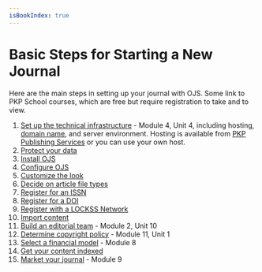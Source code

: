 ```yaml
---
isBookIndex: true
---
```

# Basic Steps for Starting a New Journal

Here are the main steps in setting up your journal with OJS.  Some link to PKP School courses, which are free but require registration to take and to view.

1. [Set up the technical infrastructure](http://pkpschool.sfu.ca/courses/becoming-an-editor/) - Module 4, Unit 4, including hosting, [domain name](https://www.wikihow.com/Pick-a-Good-Domain-Name-for-Your-Website), and server environment. Hosting is available from [PKP Publishing Services](https://pkpservices.sfu.ca/content/journal-hosting) or you can use your own host.
2. [Protect your data](http://pkpschool.sfu.ca/courses/becoming-an-editor/)
3. [Install OJS](http://docs.pkp.sfu.ca/learning-ojs/en/installing-upgrading#installation)
4. [Configure OJS](http://docs.pkp.sfu.ca/learning-ojs/en/journal-setup)
5. [Customize the look](http://docs.pkp.sfu.ca/learning-ojs/en/journal-setup#website-settings)
6. [Decide on article file types](http://docs.pkp.sfu.ca/learning-ojs/en/editorial-workflow#production)
7. [Register for an ISSN](http://www.issn.org/understanding-the-issn/what-is-an-issn/)
8. [Register for a DOI](../doi-plugin/)
9. [Register with a LOCKSS Network](https://www.lockss.org/support/prepare-your-content/open-access-preservation-options/)
10. [Import content](http://docs.pkp.sfu.ca/admin-guide/en/data-import-and-export)
11. [Build an editorial team](http://pkpschool.sfu.ca/courses/becoming-an-editor/) - Module 2, Unit 10
12. [Determine copyright policy](http://pkpschool.sfu.ca/courses/becoming-an-editor/) - Module 11, Unit 1
13. [Select a financial model](http://pkpschool.sfu.ca/courses/becoming-an-editor/) - Module 8
14. [Get your content indexed](http://pkp.sfu.ca/files/GettingFoundStayingFound.pdf) <!-- needs updating -->
15. [Market your journal](http://pkpschool.sfu.ca/courses/becoming-an-editor/) - Module 9
